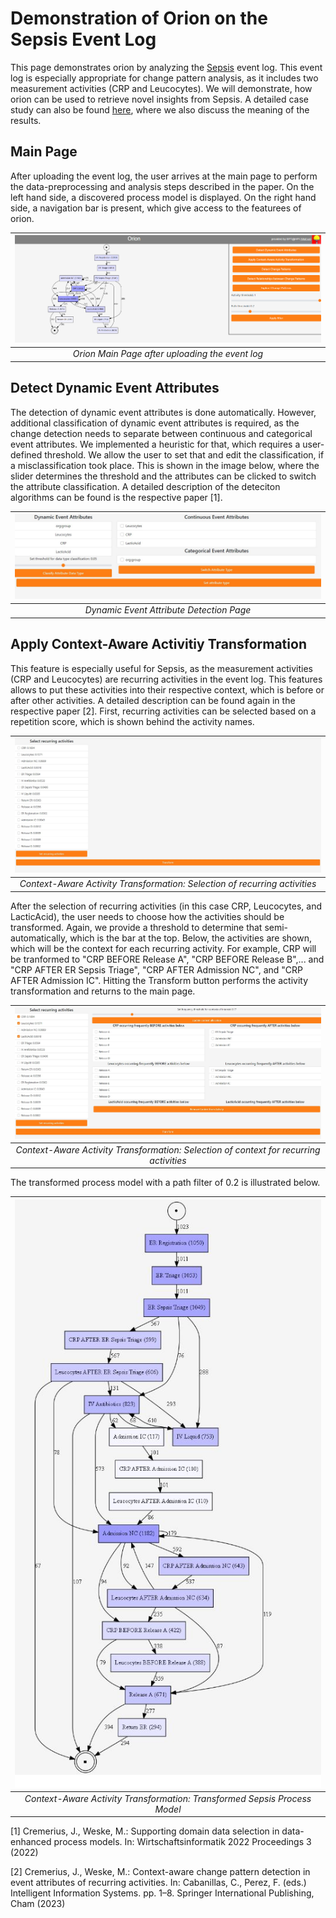 # Demonstration of Orion on the Sepsis Event Log

This page demonstrates orion by analyzing the [Sepsis](https://data.4tu.nl/articles/dataset/Sepsis_Cases_-_Event_Log/12707639) event log. This event log is especially appropriate for change pattern analysis, as it includes two measurement activities (CRP and Leucocytes). We will demonstrate, how orion can be used to retrieve novel insights from Sepsis. A detailed case study can also be found [here](https://github.com/bptlab/Context-Aware-Change-Pattern-Detection), where we also discuss the meaning of the results.

## Main Page

After uploading the event log, the user arrives at the main page to perform the data-preprocessing and analysis steps described in the paper. On the left hand side, a discovered process model is displayed. On the right hand side, a navigation bar is present, which give access to the featurees of orion.

|![alt text](https://github.com/bptlab/orion/blob/master/Demonstration/Sepsis/Images/landing_page.PNG)|
|:--:| 
| *Orion Main Page after uploading the event log* |

## Detect Dynamic Event Attributes

The detection of dynamic event attributes is done automatically. However, additional classification of dynamic event attributes is required, as the change detection needs to separate between continuous and categorical event attributes. We implemented a heuristic for that, which requires a user-defined threshold. We allow the user to set that and edit the classification, if a misclassification took place. This is shown in the image below, where the slider determines the threshold and the attributes can be clicked to switch the attribute classification. A detailed description of the deteciton algorithms can be found is the respective paper [1].

|![alt text](https://github.com/bptlab/orion/blob/master/Demonstration/Sepsis/Images/Detect_DEA.JPG)|
|:--:| 
| *Dynamic Event Attribute Detection Page* |


## Apply Context-Aware Activitiy Transformation

This feature is especially useful for Sepsis, as the measurement activities (CRP and Leucocytes) are recurring activities in the event log. This features allows to put these activities into their respective context, which is before or after other activities. A detailed description can be found again in the respective paper [2]. First, recurring activities can be selected based on a repetition score, which is shown behind the activity names.

|![alt text](https://github.com/bptlab/orion/blob/master/Demonstration/Sepsis/Images/Context_1.JPG)|
|:--:| 
| *Context-Aware Activity Transformation: Selection of recurring activities* |

After the selection of recurring activities (in this case CRP, Leucocytes, and LacticAcid), the user needs to choose how the activities should be transformed. Again, we provide a threshold to determine that semi-automatically, which is the bar at the top. Below, the activities are shown, which will be the context for each recurring activity. For example, CRP will be tranformed to "CRP BEFORE Release A", "CRP BEFORE Release B",... and "CRP AFTER ER Sepsis Triage", "CRP AFTER Admission NC", and "CRP AFTER Admission IC". Hitting the Transform button performs the activity transformation and returns to the main page.

|![alt text](https://github.com/bptlab/orion/blob/master/Demonstration/Sepsis/Images/Context_2.JPG)|
|:--:| 
| *Context-Aware Activity Transformation: Selection of context for recurring activities* |

The transformed process model with a path filter of 0.2 is illustrated below.

|![alt text](https://github.com/bptlab/orion/blob/master/Demonstration/Sepsis/Images/Context_PM.JPG)|
|:--:| 
| *Context-Aware Activity Transformation: Transformed Sepsis Process Model* |




[1] Cremerius, J., Weske, M.: Supporting domain data selection in data-enhanced process models. In: Wirtschaftsinformatik 2022 Proceedings 3 (2022)


[2] Cremerius, J., Weske, M.: Context-aware change pattern detection in event attributes of recurring activities. In: Cabanillas, C., Perez, F. (eds.) Intelligent Information Systems. pp. 1–8. Springer International Publishing, Cham (2023)
